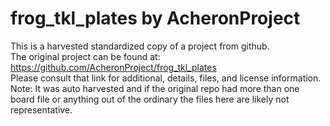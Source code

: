 
# frog_tkl_plates by AcheronProject  
This is a harvested standardized copy of a project from github.  
The original project can be found at:  
https://github.com/AcheronProject/frog_tkl_plates  
Please consult that link for additional, details, files, and license information.  
Note: It was auto harvested and if the original repo had more than one board file or anything out of the ordinary the files here are likely not representative.  
    